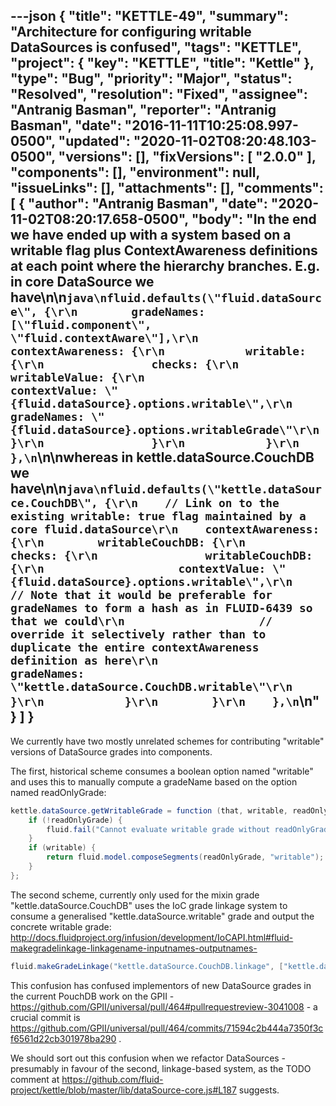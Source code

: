 ---json
{
  "title": "KETTLE-49",
  "summary": "Architecture for configuring writable DataSources is confused",
  "tags": "KETTLE",
  "project": {
    "key": "KETTLE",
    "title": "Kettle"
  },
  "type": "Bug",
  "priority": "Major",
  "status": "Resolved",
  "resolution": "Fixed",
  "assignee": "Antranig Basman",
  "reporter": "Antranig Basman",
  "date": "2016-11-11T10:25:08.997-0500",
  "updated": "2020-11-02T08:20:48.103-0500",
  "versions": [],
  "fixVersions": [
    "2.0.0"
  ],
  "components": [],
  "environment": null,
  "issueLinks": [],
  "attachments": [],
  "comments": [
    {
      "author": "Antranig Basman",
      "date": "2020-11-02T08:20:17.658-0500",
      "body": "In the end we have ended up with a system based on a writable flag plus ContextAwareness definitions at each point where the hierarchy branches. E.g. in core DataSource we have\n\n```java\nfluid.defaults(\"fluid.dataSource\", {\r\n        gradeNames: [\"fluid.component\", \"fluid.contextAware\"],\r\n        contextAwareness: {\r\n            writable: {\r\n                checks: {\r\n                    writableValue: {\r\n                        contextValue: \"{fluid.dataSource}.options.writable\",\r\n                        gradeNames: \"{fluid.dataSource}.options.writableGrade\"\r\n                    }\r\n                }\r\n            }\r\n        },\n```\n\nwhereas in kettle.dataSource.CouchDB we have\n\n```java\nfluid.defaults(\"kettle.dataSource.CouchDB\", {\r\n    // Link on to the existing writable: true flag maintained by a core fluid.dataSource\r\n    contextAwareness: {\r\n        writableCouchDB: {\r\n            checks: {\r\n                writableCouchDB: {\r\n                    contextValue: \"{fluid.dataSource}.options.writable\",\r\n                    // Note that it would be preferable for gradeNames to form a hash as in FLUID-6439 so that we could\r\n                    // override it selectively rather than to duplicate the entire contextAwareness definition as here\r\n                    gradeNames: \"kettle.dataSource.CouchDB.writable\"\r\n                }\r\n            }\r\n        }\r\n    },\n```\n"
    }
  ]
}
---
We currently have two mostly unrelated schemes for contributing "writable" versions of DataSource grades into components.

The first, historical scheme consumes a boolean option named "writable" and uses this to manually compute a gradeName based on the option named readOnlyGrade:

```java
kettle.dataSource.getWritableGrade = function (that, writable, readOnlyGrade) {
    if (!readOnlyGrade) {
        fluid.fail("Cannot evaluate writable grade without readOnlyGrade option");
    }
    if (writable) {
        return fluid.model.composeSegments(readOnlyGrade, "writable");
    }
};
```

The second scheme, currently only used for the mixin grade "kettle.dataSource.CouchDB" uses the IoC grade linkage system to consume a generalised "kettle.dataSource.writable" grade and output the concrete writable grade: <http://docs.fluidproject.org/infusion/development/IoCAPI.html#fluid-makegradelinkage-linkagename-inputnames-outputnames->

```java
fluid.makeGradeLinkage("kettle.dataSource.CouchDB.linkage", ["kettle.dataSource.writable", "kettle.dataSource.CouchDB"], "kettle.dataSource.CouchDB.writable");
```

This confusion has confused implementors of new DataSource grades in the current PouchDB work on the GPII - <https://github.com/GPII/universal/pull/464#pullrequestreview-3041008> - a crucial commit is <https://github.com/GPII/universal/pull/464/commits/71594c2b444a7350f3cf6561d22cb301978ba290> .&#x20;

We should sort out this confusion when we refactor DataSources - presumably in favour of the second, linkage-based system, as the TODO comment at <https://github.com/fluid-project/kettle/blob/master/lib/dataSource-core.js#L187> suggests.

        